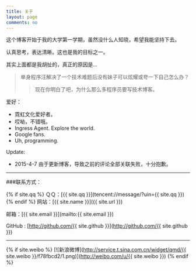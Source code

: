 ```yaml
---
title: 关于
layout: page
comments: no
---
```


这个博客开始于我的大学第一学期，虽然没什么人知晓，希望我能坚持下去。

认真思考，表达清晰。这也是我的目标之一。

其实上面都是我胡扯的，真正的原因是...

> 单身程序汪解决了一个技术难题后没有妹子可以炫耀或夸一下自己怎么办？
>> 现在你明白了吧，为什么那么多程序员要写技术博客。

爱好：

* 霓虹文化爱好者。
* 哎呦，不错哦。
* Ingress Agent. Explore the world.
* Google fans.
* Uh, programming.

Update:

* 2015-4-7 由于更新博客，导致之前的评论全部关联失败，十分抱歉。

----

###联系方式：

{% if site.qq %}
ＱＱ：[{{ site.qq }}](tencent://message/?uin={{ site.qq }})
{% endif %}
网站：[{{ site.name }}]({{ site.url }})

邮箱：[{{ site.email }}](mailto:{{ site.email }})

GitHub : [http://github.com/{{ site.github }}](http://github.com/{{ site.github }})

----

{% if site.weibo %}
[![新浪微博](http://service.t.sina.com.cn/widget/qmd/{{ site.weibo }}/f78fbcd2/1.png)](http://weibo.com/u/{{ site.weibo }})
{% endif %}
